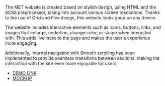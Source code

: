 The MET website is created based on stylish design, using HTML and the SCSS preprocessor, taking into account various screen resolutions. Thanks to the use of Grid and Flex design, this website looks good on any device.

The website includes interactive elements such as icons, buttons, links, and images that enlarge, underline, change color, or shape when interacted with. This adds liveliness to the page and makes the user's experience more engaging.

Additionally, internal navigation with Smooth scrolling has been implemented to provide seamless transitions between sections, making the interaction with the site even more enjoyable for users.

- [DEMO LINK](https://Masha-Cactus.github.io/the-met_landing/)
- [MOCKUP](https://www.figma.com/file/lSR1m42L9YwzQwzzxKwHpw/THE-MET)
